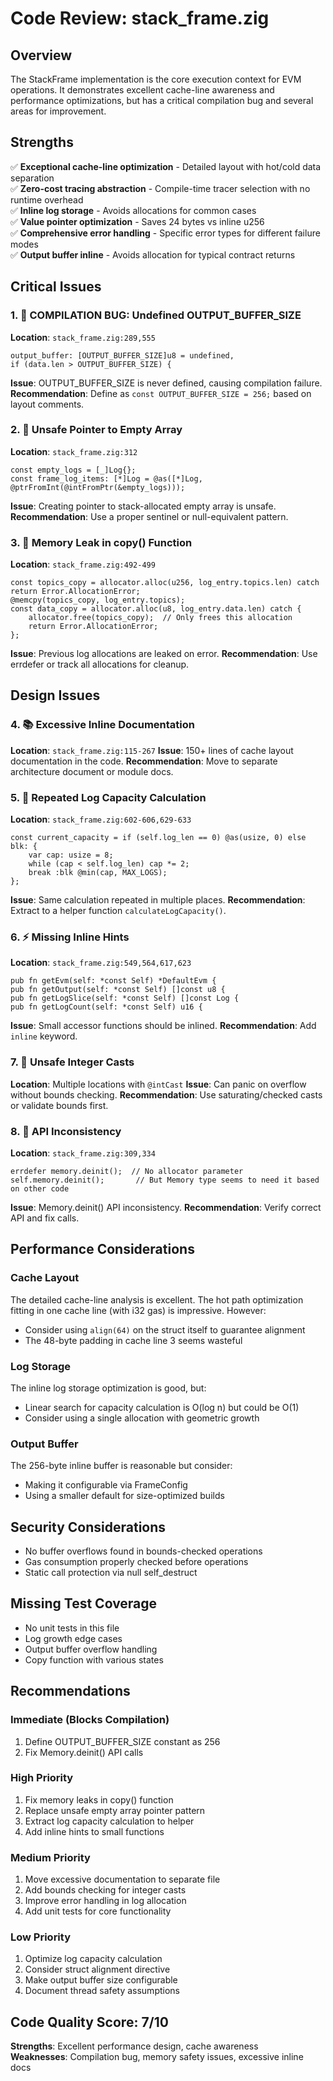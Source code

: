 # Code Review: stack_frame.zig

## Overview
The StackFrame implementation is the core execution context for EVM operations. It demonstrates excellent cache-line awareness and performance optimizations, but has a critical compilation bug and several areas for improvement.

## Strengths
✅ **Exceptional cache-line optimization** - Detailed layout with hot/cold data separation  
✅ **Zero-cost tracing abstraction** - Compile-time tracer selection with no runtime overhead  
✅ **Inline log storage** - Avoids allocations for common cases  
✅ **Value pointer optimization** - Saves 24 bytes vs inline u256  
✅ **Comprehensive error handling** - Specific error types for different failure modes  
✅ **Output buffer inline** - Avoids allocation for typical contract returns

## Critical Issues

### 1. 🚨 COMPILATION BUG: Undefined OUTPUT_BUFFER_SIZE
**Location**: `stack_frame.zig:289,555`
```zig
output_buffer: [OUTPUT_BUFFER_SIZE]u8 = undefined,
if (data.len > OUTPUT_BUFFER_SIZE) {
```
**Issue**: OUTPUT_BUFFER_SIZE is never defined, causing compilation failure.
**Recommendation**: Define as `const OUTPUT_BUFFER_SIZE = 256;` based on layout comments.

### 2. 🐛 Unsafe Pointer to Empty Array
**Location**: `stack_frame.zig:312`
```zig
const empty_logs = [_]Log{};
const frame_log_items: [*]Log = @as([*]Log, @ptrFromInt(@intFromPtr(&empty_logs)));
```
**Issue**: Creating pointer to stack-allocated empty array is unsafe.
**Recommendation**: Use a proper sentinel or null-equivalent pattern.

### 3. 🐛 Memory Leak in copy() Function
**Location**: `stack_frame.zig:492-499`
```zig
const topics_copy = allocator.alloc(u256, log_entry.topics.len) catch return Error.AllocationError;
@memcpy(topics_copy, log_entry.topics);
const data_copy = allocator.alloc(u8, log_entry.data.len) catch {
    allocator.free(topics_copy);  // Only frees this allocation
    return Error.AllocationError;
};
```
**Issue**: Previous log allocations are leaked on error.
**Recommendation**: Use errdefer or track all allocations for cleanup.

## Design Issues

### 4. 📚 Excessive Inline Documentation
**Location**: `stack_frame.zig:115-267`
**Issue**: 150+ lines of cache layout documentation in the code.
**Recommendation**: Move to separate architecture document or module docs.

### 5. 🎨 Repeated Log Capacity Calculation
**Location**: `stack_frame.zig:602-606,629-633`
```zig
const current_capacity = if (self.log_len == 0) @as(usize, 0) else blk: {
    var cap: usize = 8;
    while (cap < self.log_len) cap *= 2;
    break :blk @min(cap, MAX_LOGS);
};
```
**Issue**: Same calculation repeated in multiple places.
**Recommendation**: Extract to a helper function `calculateLogCapacity()`.

### 6. ⚡ Missing Inline Hints
**Location**: `stack_frame.zig:549,564,617,623`
```zig
pub fn getEvm(self: *const Self) *DefaultEvm {
pub fn getOutput(self: *const Self) []const u8 {
pub fn getLogSlice(self: *const Self) []const Log {
pub fn getLogCount(self: *const Self) u16 {
```
**Issue**: Small accessor functions should be inlined.
**Recommendation**: Add `inline` keyword.

### 7. 🐛 Unsafe Integer Casts
**Location**: Multiple locations with `@intCast`
**Issue**: Can panic on overflow without bounds checking.
**Recommendation**: Use saturating/checked casts or validate bounds first.

### 8. 🎨 API Inconsistency
**Location**: `stack_frame.zig:309,334`
```zig
errdefer memory.deinit();  // No allocator parameter
self.memory.deinit();       // But Memory type seems to need it based on other code
```
**Issue**: Memory.deinit() API inconsistency.
**Recommendation**: Verify correct API and fix calls.

## Performance Considerations

### Cache Layout
The detailed cache-line analysis is excellent. The hot path optimization fitting in one cache line (with i32 gas) is impressive. However:
- Consider using `align(64)` on the struct itself to guarantee alignment
- The 48-byte padding in cache line 3 seems wasteful

### Log Storage
The inline log storage optimization is good, but:
- Linear search for capacity calculation is O(log n) but could be O(1)
- Consider using a single allocation with geometric growth

### Output Buffer
The 256-byte inline buffer is reasonable but consider:
- Making it configurable via FrameConfig
- Using a smaller default for size-optimized builds

## Security Considerations
- No buffer overflows found in bounds-checked operations
- Gas consumption properly checked before operations
- Static call protection via null self_destruct

## Missing Test Coverage
- No unit tests in this file
- Log growth edge cases
- Output buffer overflow handling
- Copy function with various states

## Recommendations

### Immediate (Blocks Compilation)
1. Define OUTPUT_BUFFER_SIZE constant as 256
2. Fix Memory.deinit() API calls

### High Priority
1. Fix memory leaks in copy() function
2. Replace unsafe empty array pointer pattern
3. Extract log capacity calculation to helper
4. Add inline hints to small functions

### Medium Priority
1. Move excessive documentation to separate file
2. Add bounds checking for integer casts
3. Improve error handling in log allocation
4. Add unit tests for core functionality

### Low Priority
1. Optimize log capacity calculation
2. Consider struct alignment directive
3. Make output buffer size configurable
4. Document thread safety assumptions

## Code Quality Score: 7/10
**Strengths**: Excellent performance design, cache awareness  
**Weaknesses**: Compilation bug, memory safety issues, excessive inline docs